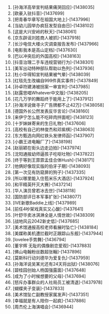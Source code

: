 
1. [孙海洋高举宣判结果痛哭回应]-[1438035]
1. [欧豪入驻抖音]-[1437699]
1. [把青春华章写在祖国大地上]-[1437996]
1. [当幼儿园举办疯狂发型自由日]-[1438102]
1. [这是大兴安岭的秋天]-[1438061]
1. [京东辟谣刘姓商人被抓]-[1437918]
1. [长沙电信大楼火灾调查报告发布]-[1437966]
1. [电影我本是高山定档]-[1437630]
1. [巴以冲突后的外国高校]-[1438163]
1. [抖音治理二手车违规营销行为]-[1438301]
1. [美军出动特种部队帮助以色列]-[1437936]
1. [杜小华得知宣判结果被气晕]-[1438039]
1. [红毯先生改编自999件真实事件]-[1437849]
1. [孙卓符建涛被拐案一审宣判]-[1437985]
1. [赵露思唱Whatever中文版]-[1438205]
1. [花几万学的舞蹈终于能用上了]-[1437912]
1. [孙海洋说做寻子广告牌都不止42万]-[1438058]
1. [德国外长公然发表反华言论]-[1438160]
1. [来伊宁怎么能不吃碎肉拌面呢]-[1438123]
1. [十岁妹妹寄来的生日礼物]-[1437606]
1. [高校有自己的林俊杰和邓紫棋]-[1438063]
1. [东方甄选向网红铁头发律师函]-[1437907]
1. [小霸王进电翰厂了]-[1438198]
1. [赵丽颖在街头边走边拍]-[1437974]
1. [沈阳通报幼师逼孩子吃呕吐物]-[1437822]
1. [终于等到王霏霏孟佳合体Hush]-[1438171]
1. [他俩好像现实版的伯牙子期]-[1438093]
1. [第一次见有防窥屏的狗子]-[1437335]
1. [所以哪里能入住苞米乐大酒店]-[1437924]
1. [和平精英歼灭大赛]-[1437214]
1. [华人演员曾若冰去世]-[1438118]
1. [国防部评日本军事扩张]-[1438077]
1. [IVE新歌Baddie上线]-[1437989]
1. [前任4吵架戏真实又心酸]-[1437641]
1. [叶舒华卖冰淇淋全是人情世故]-[1438309]
1. [战地风云2042新史低]-[1437685]
1. [美术馆通报高校老师看展时坠亡]-[1438184]
1. [美媒称美机遭拦截时正跟踪山东舰]-[1437944]
1. [lovelee手势舞]-[1436794]
1. [董宇辉 无耻的偶像剧恋爱观]-[1437883]
1. [佛山电翰粉丝数超张翰]-[1437896]
1. [莫斯科行动刘德华为爱复仇]-[1437959]
1. [孙海洋说吴某光还有24天将出狱]-[1438076]
1. [碧桂园创始人杨国强露面]-[1437648]
1. [成为了小时候想要的父母]-[1437694]
1. [怒斥办事群众的人社局员工被清退]-[1437978]
1. [蝴蝶夹子变装]-[1437833]
1. [美术馆坠亡副教授家属发声]-[1437351]
1. [幸福就是有人陪你一起疯]-[1437886]
1. [周杰伦上海演唱会]-[1436944]